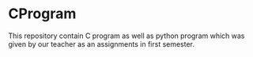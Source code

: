 # CProgram

This repository contain C program as well as python program which was given by our teacher as an assignments in first semester.
